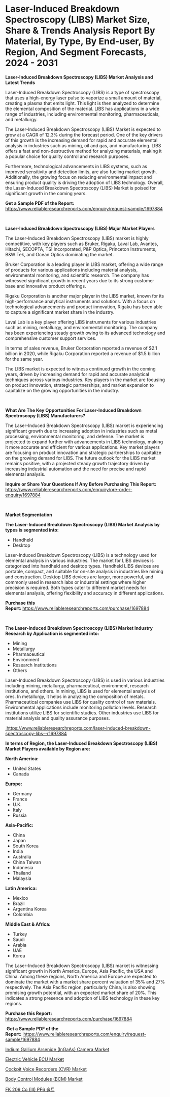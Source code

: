 <p><h1>Laser-Induced Breakdown Spectroscopy (LIBS) Market Size, Share & Trends Analysis Report By Material, By Type, By End-user, By Region, And Segment Forecasts, 2024 - 2031</h1></p><p><strong>Laser-Induced Breakdown Spectroscopy (LIBS) Market Analysis and Latest Trends</strong></p>
<p><p>Laser-Induced Breakdown Spectroscopy (LIBS) is a type of spectroscopy that uses a high-energy laser pulse to vaporize a small amount of material, creating a plasma that emits light. This light is then analyzed to determine the elemental composition of the material. LIBS has applications in a wide range of industries, including environmental monitoring, pharmaceuticals, and metallurgy.</p><p>The Laser-Induced Breakdown Spectroscopy (LIBS) Market is expected to grow at a CAGR of 12.3% during the forecast period. One of the key drivers of this growth is the increasing demand for rapid and accurate elemental analysis in industries such as mining, oil and gas, and manufacturing. LIBS offers a fast and non-destructive method for analyzing materials, making it a popular choice for quality control and research purposes.</p><p>Furthermore, technological advancements in LIBS systems, such as improved sensitivity and detection limits, are also fueling market growth. Additionally, the growing focus on reducing environmental impact and ensuring product quality is driving the adoption of LIBS technology. Overall, the Laser-Induced Breakdown Spectroscopy (LIBS) Market is poised for significant growth in the coming years.</p></p>
<p><strong>Get a Sample PDF of the Report:&nbsp;</strong> <a href="https://www.reliableresearchreports.com/enquiry/request-sample/1697884">https://www.reliableresearchreports.com/enquiry/request-sample/1697884</a></p>
<p>&nbsp;</p>
<p><strong>Laser-Induced Breakdown Spectroscopy (LIBS) Major Market Players</strong></p>
<p><p>The Laser-Induced Breakdown Spectroscopy (LIBS) market is highly competitive, with key players such as Bruker, Rigaku, Laval Lab, Avantes, Hitachi, SECOPTA, TSI Incorporated, P&P Optica, Princeton Instruments, B&W Tek, and Ocean Optics dominating the market.</p><p>Bruker Corporation is a leading player in LIBS market, offering a wide range of products for various applications including material analysis, environmental monitoring, and scientific research. The company has witnessed significant growth in recent years due to its strong customer base and innovative product offerings.</p><p>Rigaku Corporation is another major player in the LIBS market, known for its high-performance analytical instruments and solutions. With a focus on technological advancements and product innovation, Rigaku has been able to capture a significant market share in the industry.</p><p>Laval Lab is a key player offering LIBS instruments for various industries such as mining, metallurgy, and environmental monitoring. The company has been experiencing steady growth owing to its advanced technology and comprehensive customer support services.</p><p>In terms of sales revenue, Bruker Corporation reported a revenue of $2.1 billion in 2020, while Rigaku Corporation reported a revenue of $1.5 billion for the same year.</p><p>The LIBS market is expected to witness continued growth in the coming years, driven by increasing demand for rapid and accurate analytical techniques across various industries. Key players in the market are focusing on product innovation, strategic partnerships, and market expansion to capitalize on the growing opportunities in the industry.</p></p>
<p>&nbsp;</p>
<p><strong>What Are The Key Opportunities For Laser-Induced Breakdown Spectroscopy (LIBS) Manufacturers?</strong></p>
<p><p>The Laser-Induced Breakdown Spectroscopy (LIBS) market is experiencing significant growth due to increasing adoption in industries such as metal processing, environmental monitoring, and defense. The market is projected to expand further with advancements in LIBS technology, making it more accurate and efficient for various applications. Key market players are focusing on product innovation and strategic partnerships to capitalize on the growing demand for LIBS. The future outlook for the LIBS market remains positive, with a projected steady growth trajectory driven by increasing industrial automation and the need for precise and rapid elemental analysis.</p></p>
<p><strong>Inquire or Share Your Questions If Any Before Purchasing This Report:</strong> <a href="https://www.reliableresearchreports.com/enquiry/pre-order-enquiry/1697884">https://www.reliableresearchreports.com/enquiry/pre-order-enquiry/1697884</a></p>
<p>&nbsp;</p>
<p><strong>Market Segmentation</strong></p>
<p><strong>The Laser-Induced Breakdown Spectroscopy (LIBS) Market Analysis by types is segmented into:</strong></p>
<p><ul><li>Handheld</li><li>Desktop</li></ul></p>
<p><p>Laser-Induced Breakdown Spectroscopy (LIBS) is a technology used for elemental analysis in various industries. The market for LIBS devices is categorized into handheld and desktop types. Handheld LIBS devices are portable, compact, and suitable for on-site analysis in industries like mining and construction. Desktop LIBS devices are larger, more powerful, and commonly used in research labs or industrial settings where higher precision is required. Both types cater to different market needs for elemental analysis, offering flexibility and accuracy in different applications.</p></p>
<p><strong>Purchase this Report:&nbsp;</strong><a href="https://www.reliableresearchreports.com/purchase/1697884">https://www.reliableresearchreports.com/purchase/1697884</a></p>
<p>&nbsp;</p>
<p><strong>The Laser-Induced Breakdown Spectroscopy (LIBS) Market Industry Research by Application is segmented into:</strong></p>
<p><ul><li>Mining</li><li>Metallurgy</li><li>Pharmaceutical</li><li>Environment</li><li>Research Institutions</li><li>Others</li></ul></p>
<p><p>Laser-Induced Breakdown Spectroscopy (LIBS) is used in various industries including mining, metallurgy, pharmaceutical, environment, research institutions, and others. In mining, LIBS is used for elemental analysis of ores. In metallurgy, it helps in analyzing the composition of metals. Pharmaceutical companies use LIBS for quality control of raw materials. Environmental applications include monitoring pollution levels. Research institutions utilize LIBS for scientific studies. Other industries use LIBS for material analysis and quality assurance purposes.</p></p>
<p><a href="https://www.reliableresearchreports.com/laser-induced-breakdown-spectroscopy-libs--r1697884">&nbsp;https://www.reliableresearchreports.com/laser-induced-breakdown-spectroscopy-libs--r1697884</a></p>
<p><strong>In terms of Region, the Laser-Induced Breakdown Spectroscopy (LIBS) Market Players available by Region are:</strong></p>
<p>
    <p> <strong> North America: </strong>
        <ul>
            <li>United States</li>
            <li>Canada</li>
        </ul>
        </p> 
    <p> <strong> Europe: </strong>
        <ul>
            <li>Germany</li>
            <li>France</li>
            <li>U.K.</li>
            <li>Italy</li>
            <li>Russia</li>
        </ul>
        </p> 
    <p> <strong> Asia-Pacific: </strong>
        <ul>
            <li>China</li>
            <li>Japan</li>
            <li>South Korea</li>
            <li>India</li>
            <li>Australia</li>
            <li>China Taiwan</li>
            <li>Indonesia</li>
            <li>Thailand</li>
            <li>Malaysia</li>
        </ul>
        </p> 
    <p> <strong> Latin America: </strong>
        <ul>
            <li>Mexico</li>
            <li>Brazil</li>
            <li>Argentina Korea</li>
            <li>Colombia</li>
        </ul>
        </p> 
    <p> <strong> Middle East & Africa: </strong>
        <ul>
            <li>Turkey</li>
            <li>Saudi</li>
            <li>Arabia</li>
            <li>UAE</li>
            <li>Korea</li>
        </ul>
    </p>
    </p>
<p><p>The Laser-Induced Breakdown Spectroscopy (LIBS) market is witnessing significant growth in North America, Europe, Asia Pacific, the USA and China. Among these regions, North America and Europe are expected to dominate the market with a market share percent valuation of 35% and 27% respectively. The Asia Pacific region, particularly China, is also showing promising growth potential, with an expected market share of 20%. This indicates a strong presence and adoption of LIBS technology in these key regions.</p></p>
<p><strong>Purchase this Report: </strong><a href="https://www.reliableresearchreports.com/purchase/1697884">https://www.reliableresearchreports.com/purchase/1697884</a></p>
<p>&nbsp;<strong>Get a Sample PDF of the Report:&nbsp;&nbsp;</strong><a href="https://www.reliableresearchreports.com/enquiry/request-sample/1697884">https://www.reliableresearchreports.com/enquiry/request-sample/1697884</a></p>
<p><strong></strong></p>
<p><p><a href="https://issuu.com/reportprime-2/docs/indium-gallium-arsenide-ingaas-came_50c4217eed5d2e">Indium Gallium Arsenide (InGaAs) Camera Market</a></p><p><a href="https://github.com/arionmp/Market-Research-Report-List-3/blob/main/electric-vehicle-ecu-market.md">Electric Vehicle ECU Market</a></p><p><a href="https://issuu.com/reportprime-2/docs/cockpit-voice-recorders-cvr-market-size-2030.pptx">Cockpit Voice Recorders (CVR) Market</a></p><p><a href="https://github.com/SheilaBruen2023/Market-Research-Report-List-1/blob/main/body-control-modules-bcm-market.md">Body Control Modules (BCM) Market</a></p><p><a href="https://github.com/marufmohassin05/Market-Research-Report-List-1/blob/main/571583193961.md">FK 209 Co (III) PF6 솔트</a></p></p>